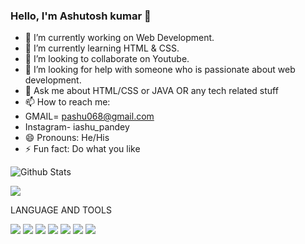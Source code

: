 ### Hello, I'm Ashutosh kumar 👋



 
- 🔭 I’m currently working on Web Development.
- 🌱 I’m currently learning HTML & CSS.
- 👯 I’m looking to collaborate on Youtube.
- 🤔 I’m looking for help with someone who is passionate about web development.
- 💬 Ask me about HTML/CSS or JAVA OR any tech related stuff
- 📫 How to reach me:
- GMAIL= pashu068@gmail.com
-  Instagram- iashu_pandey
- 😄 Pronouns: He/His
- ⚡ Fun fact: Do what you like


![Github Stats](https://github-readme-stats.vercel.app/api?username=iashupandey&count_private=true&show_icons=true&theme=radical
)

![](https://github-readme-stats.vercel.app/api/top-langs/?username=IASHUPANDEY&show_icons=true&theme=radical
)


LANGUAGE AND TOOLS

![](https://img.shields.io/badge/-HTML-e34f26?logo=html5&logoColor=fff
)
![](https://img.shields.io/badge/-CSS-1572B6?logo=css&logoColor=fff)
![](https://img.shields.io/badge/-JSS-F7DF1E?logo=JSS&logoColor=fff)
![](https://img.shields.io/badge/-PYTHON-3776AB?logo=PYTHON&logoColor=fff)
![](https://img.shields.io/badge/-C++-00599C?logo=C++&logoColor=fff)
![](https://img.shields.io/badge/-PHP-777BB4C?logo=PHP&logoColor=fff)
![](https://img.shields.io/badge/-PHPMYADMIN-6C78AFC?logo=PHPMYADMIN&logoColor=fff)


